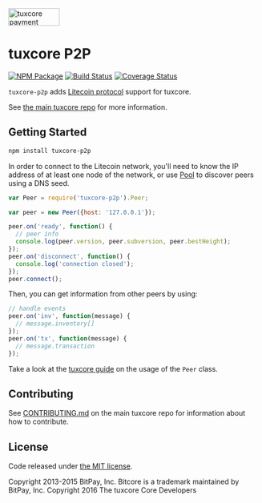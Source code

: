 <img src="http://bitcore.io/css/images/bitcore-p2p.svg" alt="tuxcore payment protocol" height="35" width="102">

tuxcore P2P
=======

[![NPM Package](https://img.shields.io/npm/v/tuxcore-p2p.svg?style=flat-square)](https://www.npmjs.org/package/tuxcore-p2p)
[![Build Status](https://img.shields.io/travis/litecoin-project/tuxcore-p2p.svg?branch=master&style=flat-square)](https://travis-ci.org/litecoin-project/tuxcore-p2p)
[![Coverage Status](https://img.shields.io/coveralls/litecoin-project/tuxcore-p2p.svg?style=flat-square)](https://coveralls.io/r/litecoin-project/tuxcore-p2p?branch=master)

`tuxcore-p2p` adds [Litecoin protocol](https://en.bitcoin.it/wiki/Protocol_documentation) support for tuxcore.

See [the main tuxcore repo](https://github.com/litecoin-project/tuxcore) for more information.

## Getting Started

```sh
npm install tuxcore-p2p
```
In order to connect to the Litecoin network, you'll need to know the IP address of at least one node of the network, or use [Pool](/docs/pool.md) to discover peers using a DNS seed.

```javascript
var Peer = require('tuxcore-p2p').Peer;

var peer = new Peer({host: '127.0.0.1'});

peer.on('ready', function() {
  // peer info
  console.log(peer.version, peer.subversion, peer.bestHeight);
});
peer.on('disconnect', function() {
  console.log('connection closed');
});
peer.connect();
```

Then, you can get information from other peers by using:

```javascript
// handle events
peer.on('inv', function(message) {
  // message.inventory[]
});
peer.on('tx', function(message) {
  // message.transaction
});
```

Take a look at the [tuxcore guide](http://tuxcore.io/guide/peer.html) on the usage of the `Peer` class.

## Contributing

See [CONTRIBUTING.md](https://github.com/litecoin-project/tuxcore/blob/master/CONTRIBUTING.md) on the main tuxcore repo for information about how to contribute.

## License

Code released under [the MIT license](https://github.com/litecoin-project/tuxcore/blob/master/LICENSE).

Copyright 2013-2015 BitPay, Inc. Bitcore is a trademark maintained by BitPay, Inc.
Copyright 2016 The tuxcore Core Developers
